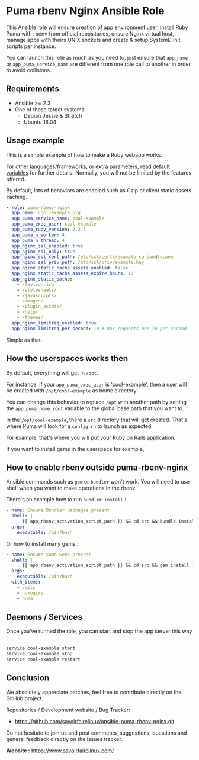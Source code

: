 Puma rbenv Nginx Ansible Role
=============================

This Ansible role will ensure creation of app environment user,
install Ruby Puma with rbenv from official repositories, ensure Nginx virtual
host, manage apps with theirs UNIX sockets and create & setup SystemD init
scripts per instance.

You can launch this role as much as you need to, just ensure that `app_name`
or `app_puma_service_name` are different from one role call to another in order
to avoid collisions.


Requirements
------------

* Ansible >= 2.3
* One of these target systems:
    * Debian Jessie & Stretch
    * Ubuntu 16.04


Usage example
-------------

This is a simple example of how to make a Ruby webapp works.

For other languages/frameworks, or extra parameters, read [default variables](defaults/main.yml) for further details.
Normally, you will not be limited by the features offered.

By default, lots of behaviors are enabled such as Gzip or client static assets caching.

```yaml
- role: puma-rbenv-nginx
  app_name: cool-example.org
  app_puma_service_name: cool-example
  app_puma_exec_user: cool-example
  app_puma_ruby_version: 2.2.3
  app_puma_n_worker: 4
  app_puma_n_thread: 4
  app_nginx_ssl_enabled: true
  app_nginx_ssl_only: true
  app_nginx_ssl_cert_path: /etc/ssl/certs/example_ca-bundle.pem
  app_nginx_ssl_priv_path: /etc/ssl/priv/example.key
  app_nginx_static_cache_assets_enabled: false
  app_nginx_static_cache_assets_expire_hours: 10
  app_nginx_static_paths:
    - /favicon.ico
    - /stylesheets/
    - /javascripts/
    - /images/
    - /plugin_assets/
    - /help/
    - /themes/
  app_nginx_limitreq_enabled: true
  app_nginx_limitreq_per_second: 10 # max requests per ip per second
```

Simple as that.


How the userspaces works then
-----------------------------

By default, everything will get in `/opt`.

For instance, if your `app_puma_exec_user` is 'cool-example', then a user
will be created with `/opt/cool-example` as home directory.

You can change this behavior to replace `/opt` with another path by setting
the `app_puma_home_root` variable to the global base path that you want to.

In the `/opt/cool-example`, there a `src` directory that will get created.
That's where Puma will look for a `config.rh` to launch as expected.

For example, that's where you will put your Ruby on Rails application.

If you want to install gems in the userspace for example, 


How to enable rbenv outside puma-rbenv-nginx
--------------------------------------------

Ansible commands such as `gem` or `bundler` won't work. You will need
to use shell when you want to make operations in the rbenv.

There's an example how to run `bundler install` :

```yaml
- name: Ensure Bundler packages present
  shell: |
    . {{ app_rbenv_activation_script_path }} && cd src && bundle install && rbenv rehash
  args:
    executable: /bin/bash
```

Or how to install many gems :

```yaml
- name: Ensure some Gems present
  shell: |
    . {{ app_rbenv_activation_script_path }} && cd src && gem install {{ item }} && rbenv rehash
  args:
    executable: /bin/bash
  with_items:
    - rails
    - nokogiri
    - puma
```


Daemons / Services
------------------

Once you've runned the role, you can start and stop the app server this way :

```sh
service cool-example start
service cool-example stop
service cool-example restart
```


Conclusion
----------

We absolutely appreciate patches, feel free to contribute directly on the GitHub project.

Repositories / Development website / Bug Tracker:
- https://github.com/savoirfairelinux/ansible-puma-rbenv-nginx.git

Do not hesitate to join us and post comments, suggestions, questions and general feedback directly on the issues tracker.

**Website :** https://www.savoirfairelinux.com/
